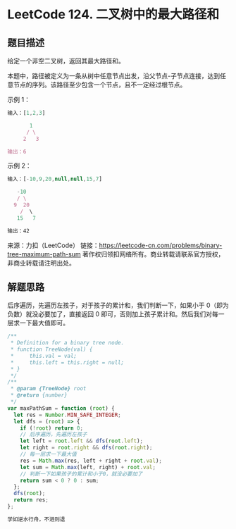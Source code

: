 # LeetCode 124. 二叉树中的最大路径和

## 题目描述

给定一个非空二叉树，返回其最大路径和。

本题中，路径被定义为一条从树中任意节点出发，沿父节点-子节点连接，达到任意节点的序列。该路径至少包含一个节点，且不一定经过根节点。

示例 1：

```javascript
输入：[1,2,3]

       1
      / \
     2   3

输出：6
```

示例 2：

```javascript
输入：[-10,9,20,null,null,15,7]

   -10
   / \
  9  20
    /  \
   15   7

输出：42
```

来源：力扣（LeetCode）
链接：https://leetcode-cn.com/problems/binary-tree-maximum-path-sum
著作权归领扣网络所有。商业转载请联系官方授权，非商业转载请注明出处。

## 解题思路

后序遍历，先遍历左孩子，对于孩子的累计和，我们判断一下，如果小于 0（即为负数）就没必要加了，直接返回 0 即可，否则加上孩子累计和。然后我们对每一层求一下最大值即可。

```javascript
/**
 * Definition for a binary tree node.
 * function TreeNode(val) {
 *     this.val = val;
 *     this.left = this.right = null;
 * }
 */
/**
 * @param {TreeNode} root
 * @return {number}
 */
var maxPathSum = function (root) {
  let res = Number.MIN_SAFE_INTEGER;
  let dfs = (root) => {
    if (!root) return 0;
    // 后序遍历，先遍历左孩子
    let left = root.left && dfs(root.left);
    let right = root.right && dfs(root.right);
    // 每一层求一下最大值
    res = Math.max(res, left + right + root.val);
    let sum = Math.max(left, right) + root.val;
    // 判断一下如果孩子的累计和小于0，就没必要加了
    return sum < 0 ? 0 : sum;
  };
  dfs(root);
  return res;
};
```

```javascript
学如逆水行舟，不进则退
```
